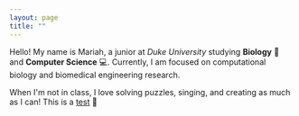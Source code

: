 ```yaml
---
layout: page
title: ""
---
```


Hello! My name is Mariah, a junior at *Duke University* studying **Biology** :dna: and **Computer Science** :computer:.
Currently, I am focused on computational biology and biomedical engineering research. 

When I'm not in class, I love solving puzzles, singing, and creating as much as I can! This is a [test](https://play2048.co/) :love_letter:
